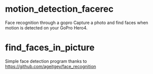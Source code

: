 # motion_detection_facerec
Face recognition through a gopro
Capture a photo and find faces when motion is detected on your GoPro Hero4.

# find_faces_in_picture
Simple face detection program thanks to https://github.com/ageitgey/face_recognition
